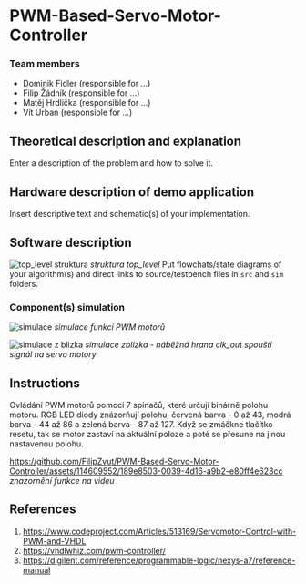 # PWM-Based-Servo-Motor-Controller

### Team members

* Dominik Fidler (responsible for ...)
* Filip Žádník (responsible for ...)
* Matěj Hrdlička (responsible for ...)
* Vít Urban (responsible for ...)

## Theoretical description and explanation

Enter a description of the problem and how to solve it.

## Hardware description of demo application

Insert descriptive text and schematic(s) of your implementation.

## Software description
![top_level struktura](https://github.com/FilipZvut/PWM-Based-Servo-Motor-Controller/assets/114609552/3dc20b12-acff-41b6-9fe2-a019c41c8f2e)
_struktura top_level_
Put flowchats/state diagrams of your algorithm(s) and direct links to source/testbench files in `src` and `sim` folders. 

### Component(s) simulation
![simulace ](https://github.com/FilipZvut/PWM-Based-Servo-Motor-Controller/assets/114728810/c913d20c-7a3d-422d-84a7-c1fe0706536c)
_simulace funkcí PWM motorů_


![simulace z blizka](https://github.com/FilipZvut/PWM-Based-Servo-Motor-Controller/assets/114728810/31491d51-ab36-4e90-ad54-29dd67505910)
_simulace zblízka - náběžná hrana clk_out spouští signál na servo motory_

## Instructions
Ovládání PWM motorů pomocí 7 spínačů, které určují binárně polohu motoru. RGB LED diody znázorňují polohu, červená barva - 0 až 43, modrá barva - 44 až 86 a zelená barva - 87 až 127. Když se zmáčkne tlačítko resetu, tak se motor zastaví na aktuální poloze a poté se přesune na jinou nastavenou polohu.

https://github.com/FilipZvut/PWM-Based-Servo-Motor-Controller/assets/114609552/189e8503-0039-4d16-a9b2-e80ff4e623cc
_znazornění funkce na videu_

## References

1. https://www.codeproject.com/Articles/513169/Servomotor-Control-with-PWM-and-VHDL
2. https://vhdlwhiz.com/pwm-controller/
3. https://digilent.com/reference/programmable-logic/nexys-a7/reference-manual
